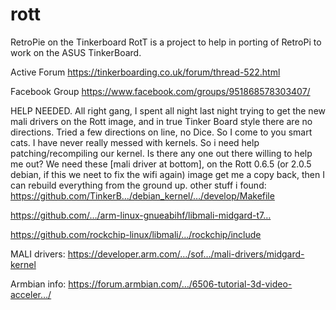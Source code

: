 # rott
RetroPie on the Tinkerboard
RotT is a project to help in porting of RetroPi to work on the ASUS TinkerBoard.

Active Forum https://tinkerboarding.co.uk/forum/thread-522.html

Facebook Group https://www.facebook.com/groups/951868578303407/

HELP NEEDED.
All right gang, I spent all night last night trying to get the new mali drivers on the Rott image, and in true Tinker Board style there are no directions. Tried a few directions on line, no Dice. So I come to you smart cats. I have never really messed with kernels. So i need help patching/recompiling our kernel. Is there any one out there willing to help me out?
We need these [mali driver at bottom], on the Rott 0.6.5 (or 2.0.5 debian, if this we neet to fix the wifi again) image get me a copy back, then I can rebuild everything from the ground up.
other stuff i found:
https://github.com/TinkerB…/debian_kernel/…/develop/Makefile


https://github.com/…/arm-linux-gnueabihf/libmali-midgard-t7…


https://github.com/rockchip-linux/libmali/…/rockchip/include


MALI drivers:
https://developer.arm.com/…/sof…/mali-drivers/midgard-kernel


Armbian info: https://forum.armbian.com/…/6506-tutorial-3d-video-acceler…/
